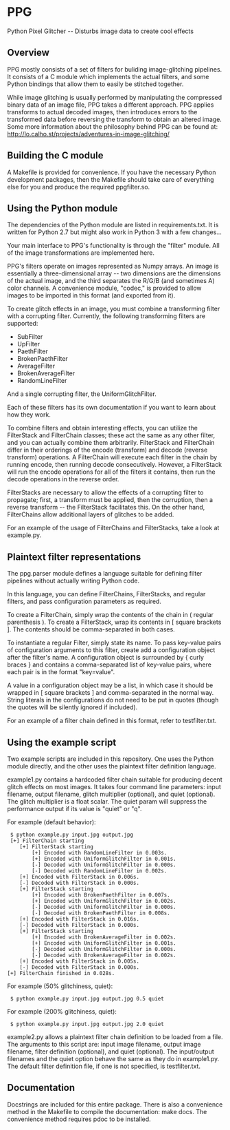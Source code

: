 # PPG
Python Pixel Glitcher -- Disturbs image data to create cool effects

## Overview

PPG mostly consists of a set of filters for buliding image-glitching pipelines.
It consists of a C module which implements the actual filters, and some Python
bindings that allow them to easily be stitched together.

While image glitching is usually performed by manipulating the compressed binary
data of an image file, PPG takes a different approach. PPG applies transforms to
actual decoded images, then introduces errors to the transformed data before
reversing the transform to obtain an altered image. Some more information about
the philosophy behind PPG can be found at:
http://lo.calho.st/projects/adventures-in-image-glitching/

## Building the C module

A Makefile is provided for convenience. If you have the necessary Python
development packages, then the Makefile should take care of everything else for
you and produce the required ppgfilter.so.

## Using the Python module

The dependencies of the Python module are listed in requirements.txt. It is
written for Python 2.7 but might also work in Python 3 with a few changes...

Your main interface to PPG's functionality is through the "filter" module. All
of the image transformations are implemented here.

PPG's filters operate on images represented as Numpy arrays. An image is
essentially a three-dimensional array -- two dimensions are the dimensions of
the actual image, and the third separates the R/G/B (and sometimes A) color
channels. A convenience module, "codec," is provided to allow images to be
imported in this format (and exported from it).

To create glitch effects in an image, you must combine a transforming filter
with a corrupting filter. Currently, the following transforming filters are
supported:

 - SubFilter
 - UpFilter
 - PaethFilter
 - BrokenPaethFilter
 - AverageFilter
 - BrokenAverageFilter
 - RandomLineFilter

And a single corrupting filter, the UniformGlitchFilter.

Each of these filters has its own documentation if you want to learn about how
they work.

To combine filters and obtain interesting effects, you can utilize the
FilterStack and FilterChain classes; these act the same as any other filter,
and you can actually combine them arbitrarily. FilterStack and FilterChain
differ in their orderings of the encode (transform) and decode (reverse
transform) operations. A FilterChain will execute each filter in the chain by
running encode, then running decode consecutively. However, a FilterStack will
run the encode operations for all of the filters it contains, then run the
decode operations in the reverse order.

FilterStacks are necessary to allow the effects of a corrupting filter to
propagate; first, a transform must be applied, then the corruption, then a 
reverse transform -- the FilterStack facilitates this. On the other hand,
FilterChains allow additional layers of glitches to be added.

For an example of the usage of FilterChains and FilterStacks, take a look at
example.py.

## Plaintext filter representations

The ppg.parser module defines a language suitable for defining filter pipelines
without actually writing Python code.

In this language, you can define FilterChains, FilterStacks, and regular
filters, and pass configuration parameters as required.

To create a FilterChain, simply wrap the contents of the chain in ( regular
parenthesis ). To create a FilterStack, wrap its contents in [ square
brackets ]. The contents should be comma-separated in both cases.

To instantiate a regular Filter, simply state its name. To pass key-value pairs
of configuration arguments to this filter, create add a configuration object
after the filter's name. A configuration object is surrounded by { curly
braces } and contains a comma-separated list of key-value pairs, where each
pair is in the format "key=value".

A value in a configuration object may be a list, in which case it should be
wrapped in [ square brackets ] and comma-separated in the normal way. String
literals in the configurations do not need to be put in quotes (though the
quotes will be silently ignored if included).

For an example of a filter chain defined in this format, refer to
testfilter.txt.


## Using the example script

Two example scripts are included in this repository. One uses the Python module
directly, and the other uses the plaintext filter definition language.

example1.py contains a hardcoded filter chain suitable for producing decent
glitch effects on most images. It takes four command line parameters: input
filename, output filename, glitch multiplier (optional), and quiet (optional).
The glitch multiplier is a float scalar. The quiet param will suppress the
performance output if its value is "quiet" or "q".

For example (default behavior):

     $ python example.py input.jpg output.jpg
     [+] FilterChain starting
        [+] FilterStack starting
            [+] Encoded with RandomLineFilter in 0.003s.
            [+] Encoded with UniformGlitchFilter in 0.001s.
            [-] Decoded with UniformGlitchFilter in 0.000s.
            [-] Decoded with RandomLineFilter in 0.002s.
        [+] Encoded with FilterStack in 0.006s.
        [-] Decoded with FilterStack in 0.000s.
        [+] FilterStack starting
            [+] Encoded with BrokenPaethFilter in 0.007s.
            [+] Encoded with UniformGlitchFilter in 0.002s.
            [-] Decoded with UniformGlitchFilter in 0.000s.
            [-] Decoded with BrokenPaethFilter in 0.008s.
        [+] Encoded with FilterStack in 0.016s.
        [-] Decoded with FilterStack in 0.000s.
        [+] FilterStack starting
            [+] Encoded with BrokenAverageFilter in 0.002s.
            [+] Encoded with UniformGlitchFilter in 0.001s.
            [-] Decoded with UniformGlitchFilter in 0.000s.
            [-] Decoded with BrokenAverageFilter in 0.002s.
        [+] Encoded with FilterStack in 0.005s.
        [-] Decoded with FilterStack in 0.000s.
    [+] FilterChain finished in 0.028s.

For example (50% glitchiness, quiet):

     $ python example.py input.jpg output.jpg 0.5 quiet
     
For example (200% glitchiness, quiet):

     $ python example.py input.jpg output.jpg 2.0 quiet

example2.py allows a plaintext filter chain definition to be loaded from a file.
The arguments to this script are: input image filename, output image filename,
filter definition (optional), and quiet (optional). The input/output filenames
and the quiet option behave the same as they do in example1.py. The default
filter definition file, if one is not specified, is testfilter.txt.

## Documentation

Docstrings are included for this entire package. There is also a convenience
method in the Makefile to compile the documentation: make docs. The convenience
method requires pdoc to be installed.
